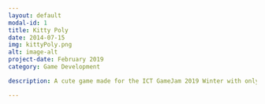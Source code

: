 ```yaml
---
layout: default
modal-id: 1
title: Kitty Poly
date: 2014-07-15
img: kittyPoly.png
alt: image-alt
project-date: February 2019
category: Game Development

description: A cute game made for the ICT GameJam 2019 Winter with only 48 hours to work on it. The theme was "Start with nothing". Created in a two person team with my task doing all the visuals and 3D Modeling. You play as a mischeavious cat who starts collecting things into a ball. <a href="https://ramilhinshaw.itch.io/kitty-poly">Play Here</a>.

---
```


